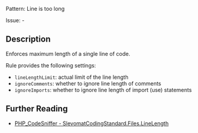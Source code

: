 Pattern: Line is too long

Issue: -

## Description

Enforces maximum length of a single line of code.

Rule provides the following settings:

* `lineLengthLimit`: actual limit of the line length
* `ignoreComments`: whether to ignore line length of comments
* `ignoreImports`: whether to ignore line length of import (use) statements

## Further Reading

* [PHP_CodeSniffer - SlevomatCodingStandard.Files.LineLength](https://github.com/slevomat/coding-standard/blob/master/doc/files.md#slevomatcodingstandardfileslinelength)